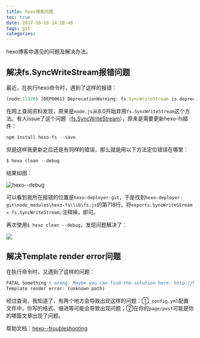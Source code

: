 ```yaml
---
title: hexo博客问题
toc: true
date: 2017-10-10 14:28:48
tags: git
categories: 
---
```


hexo博客中遇见的问题及解决办法。

<!--more-->

## 解决fs.SyncWriteStream报错问题

最近，在执行hexo命令时，遇到了这样的报错：

```js
(node:11320) [DEP0061] DeprecationWarning: fs.SyncWriteStream is deprecated.
```

在网上查阅资料发现，原来是`node.js`从8.0开始弃用`fs.SyncWriteStream`这个方法。有人issue了这个问题（[fs.SyncWriteStream](https://github.com/hexojs/hexo/issues/2598)），原来是需要更新hexo-fs插件：

```js
npm install hexo-fs --save
```

但是这样我更新之后还是有同样的错误，那么就是用以下方法定位错误在哪里：

```js
$ hexo clean --debug
```

结果如图：

![hexo--debug](http://oxligjg1w.bkt.clouddn.com/error-debug.png)

可以看到我所在报错的位置是`hexo-deployer-git`，于是找到`hexo-deployer-git\node_modules\hexo-fs\lib\fs.js`的第718行，将`exports.SyncWriteStream = fs.SyncWriteStream;`注释掉，即可。

再次使用`$ hexo clean --debug`，发现问题解决了：

![](http://oxligjg1w.bkt.clouddn.com/hexo--debug.png)

## 解决Template render error问题

在执行命令时，又遇到了这样的问题：

```js
FATAL Something's wrong. Maybe you can find the solution here: http://hexo.io/docs/troubleshooting.html
Template render error: (unknown path)
```

经过查询，我知道了，有两个地方会导致出现这样的问题：①`_config.yml`配置文件中，你写的格式、缩进等可能会导致出现问题；②在你的`page/post`可能是你的哪篇文章出现了问题。


帮助文档：[hexo--troubleshooting](https://hexo.io/docs/troubleshooting.html)

